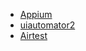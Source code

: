 * [Appium](https://appium.io/)
* [uiautomator2](https://github.com/openatx/uiautomator2)
* [Airtest](https://airtest.netease.com/)
